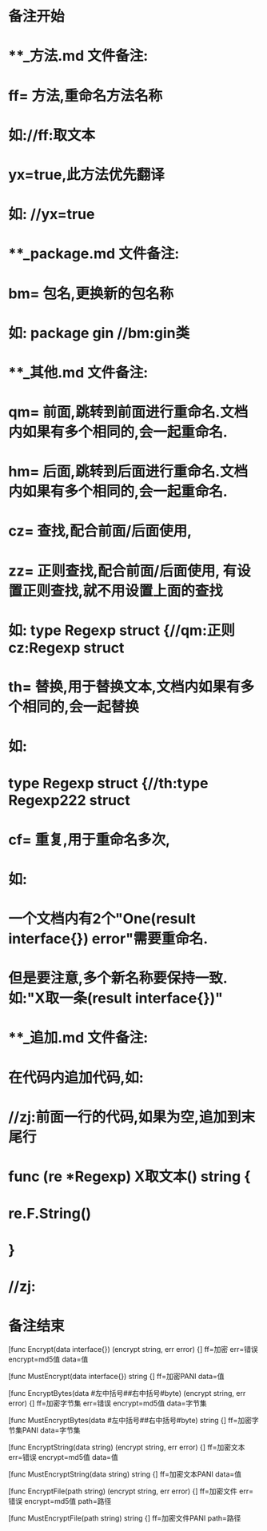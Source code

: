 # 备注开始
# **_方法.md 文件备注:
# ff= 方法,重命名方法名称
# 如://ff:取文本
#
# yx=true,此方法优先翻译
# 如: //yx=true

# **_package.md 文件备注:
# bm= 包名,更换新的包名称 
# 如: package gin //bm:gin类

# **_其他.md 文件备注:
# qm= 前面,跳转到前面进行重命名.文档内如果有多个相同的,会一起重命名.
# hm= 后面,跳转到后面进行重命名.文档内如果有多个相同的,会一起重命名.
# cz= 查找,配合前面/后面使用,
# zz= 正则查找,配合前面/后面使用, 有设置正则查找,就不用设置上面的查找
# 如: type Regexp struct {//qm:正则 cz:Regexp struct
#
# th= 替换,用于替换文本,文档内如果有多个相同的,会一起替换
# 如:
# type Regexp struct {//th:type Regexp222 struct
#
# cf= 重复,用于重命名多次,
# 如: 
# 一个文档内有2个"One(result interface{}) error"需要重命名.
# 但是要注意,多个新名称要保持一致. 如:"X取一条(result interface{})"

# **_追加.md 文件备注:
# 在代码内追加代码,如:
# //zj:前面一行的代码,如果为空,追加到末尾行
# func (re *Regexp) X取文本() string { 
# re.F.String()
# }
# //zj:
# 备注结束

[func Encrypt(data interface{}) (encrypt string, err error) {]
ff=加密
err=错误
encrypt=md5值
data=值

[func MustEncrypt(data interface{}) string {]
ff=加密PANI
data=值

[func EncryptBytes(data #左中括号##右中括号#byte) (encrypt string, err error) {]
ff=加密字节集
err=错误
encrypt=md5值
data=字节集

[func MustEncryptBytes(data #左中括号##右中括号#byte) string {]
ff=加密字节集PANI
data=字节集

[func EncryptString(data string) (encrypt string, err error) {]
ff=加密文本
err=错误
encrypt=md5值
data=值

[func MustEncryptString(data string) string {]
ff=加密文本PANI
data=值

[func EncryptFile(path string) (encrypt string, err error) {]
ff=加密文件
err=错误
encrypt=md5值
path=路径

[func MustEncryptFile(path string) string {]
ff=加密文件PANI
path=路径

